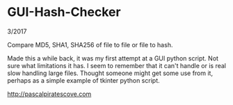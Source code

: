# GUI-Hash-Checker

3/2017

Compare MD5, SHA1, SHA256 of file to file or file to hash.



Made this a while back, it was my first attempt at a GUI python script.  Not sure what limitations it has. I seem to remember that it can't handle or is real slow handling large files.  Thought someone might get some use from it, perhaps as a simple example of tkinter python script. 


http://pascalpiratescove.com
